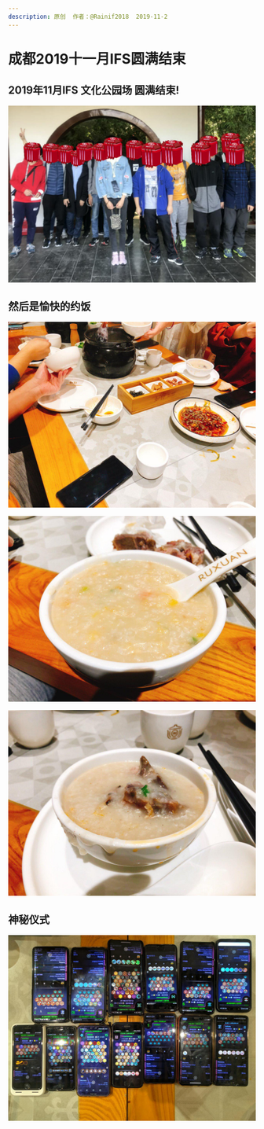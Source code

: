 ```yaml
---
description: 原创  作者：@Rainif2018  2019-11-2
---
```


# 成都2019十一月IFS圆满结束

## 2019年11月IFS 文化公园场 圆满结束!

![&#x5408;&#x7167;](../.gitbook/assets/photo_2019-11-02_21-25-15.jpg)

## 然后是愉快的约饭

![](../.gitbook/assets/photo_2019-11-02_21-29-14.jpg)

![](../.gitbook/assets/photo_2019-11-02_21-29-18.jpg)

![](../.gitbook/assets/photo_2019-11-02_21-29-21.jpg)

## 神秘仪式

![](../.gitbook/assets/photo_2019-11-02_21-23-23.jpg)



